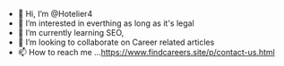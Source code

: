 - 👋 Hi, I’m @Hotelier4
- 👀 I’m interested in everthing as long as it's legal 
- 🌱 I’m currently learning SEO, 
- 💞️ I’m looking to collaborate on Career related articles
- 📫 How to reach me ...https://www.findcareers.site/p/contact-us.html

<!---
Hotelier4/Hotelier4 is a ✨ special ✨ repository because its `README.md` (this file) appears on your GitHub profile.
You can click the Preview link to take a look at your changes.
--->
